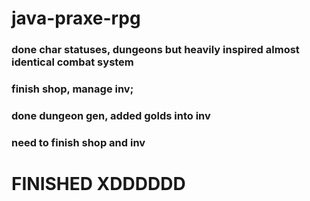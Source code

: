 # java-praxe-rpg
### done char statuses, dungeons but heavily inspired almost identical combat system
### finish shop, manage inv;
### done dungeon gen, added golds into inv
### need to finish shop and inv
# FINISHED XDDDDDD
